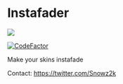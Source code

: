 # Instafader

<img src="https://media.discordapp.net/attachments/1044134327434358847/1049529615762333716/image.png">

[![CodeFactor](https://www.codefactor.io/repository/github/snowznz/hd2sd/badge)](https://www.codefactor.io/repository/github/snowznz/instafader)

Make your skins instafade

Contact: <https://twitter.com/Snowz2k>